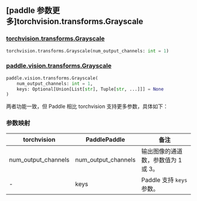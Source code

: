 ## [paddle 参数更多]torchvision.transforms.Grayscale

### [torchvision.transforms.Grayscale](https://pytorch.org/vision/main/generated/torchvision.transforms.Grayscale.html)

```python
torchvision.transforms.Grayscale(num_output_channels: int = 1)
```

### [paddle.vision.transforms.Grayscale](https://www.paddlepaddle.org.cn/documentation/docs/zh/develop/api/paddle/vision/transforms/Grayscale_cn.html)

```python
paddle.vision.transforms.Grayscale(
    num_output_channels: int = 1, 
    keys: Optional[Union[List[str], Tuple[str, ...]]] = None
)
```

两者功能一致，但 Paddle 相比 torchvision 支持更多参数，具体如下：

### 参数映射

| torchvision | PaddlePaddle | 备注                                     |
| -------------------------------- | ----------------------------------- | ---------------------------------------- |
| num_output_channels         | num_output_channels            | 输出图像的通道数，参数值为 1 或 3。       |
| -                                | keys | Paddle 支持 `keys` 参数。 |
